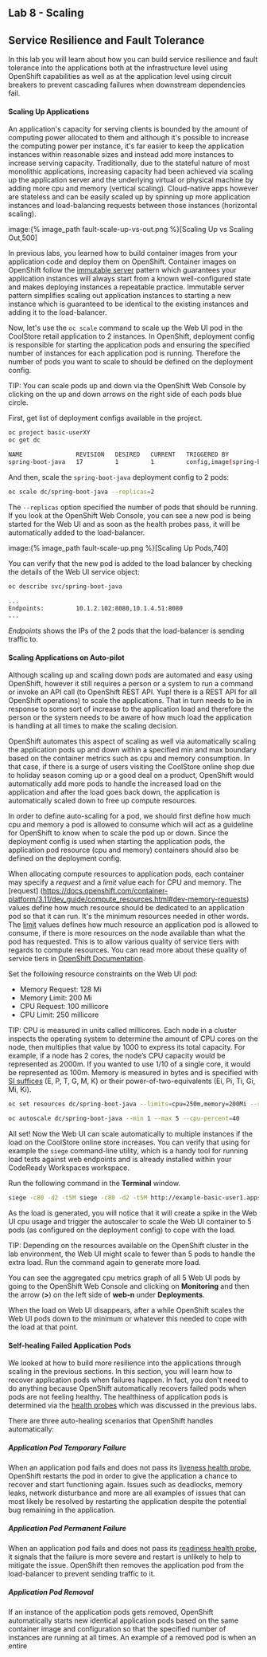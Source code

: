 ## Lab 8 - Scaling

## Service Resilience and Fault Tolerance

In this lab you will learn about how you can build service resilience and fault tolerance into 
the applications both at the infrastructure level using OpenShift capabilities as well as 
at the application level using circuit breakers to prevent cascading failures when 
downstream dependencies fail.

#### Scaling Up Applications

An application's capacity for serving clients is bounded by the amount of computing power 
allocated to them and although it's possible to increase the computing power per instance, 
it's far easier to keep the application instances within reasonable sizes and 
instead add more instances to increase serving capacity. Traditionally, due to 
the stateful nature of most monolithic applications, increasing capacity had been achieved 
via scaling up the application server and the underlying virtual or physical machine by adding 
more cpu and memory (vertical scaling). Cloud-native apps however are stateless and can be 
easily scaled up by spinning up more application instances and load-balancing requests 
between those instances (horizontal scaling).

image:{% image_path fault-scale-up-vs-out.png %}[Scaling Up vs Scaling Out,500]

In previous labs, you learned how to build container images from your application code and 
deploy them on OpenShift. Container images on OpenShift follow the 
[immutable server](https://martinfowler.com/bliki/ImmutableServer.html) pattern which guarantees 
your application instances will always start from a known well-configured state and makes 
deploying instances a repeatable practice. Immutable server pattern simplifies scaling out 
application instances to starting a new instance which is guaranteed to be identical to the 
existing instances and adding it to the load-balancer.

Now, let's use the `oc scale` command to scale up the Web UI pod in the CoolStore retail 
application to 2 instances. In OpenShift, deployment config is responsible for starting the 
application pods and ensuring the specified number of instances for each application pod 
is running. Therefore the number of pods you want to scale to should be defined on the 
deployment config.

TIP: You can scale pods up and down via the OpenShift Web Console by clicking on the up and 
down arrows on the right side of each pods blue circle.

First, get list of deployment configs available in the project.

```bash
oc project basic-userXY
oc get dc

NAME               REVISION   DESIRED   CURRENT   TRIGGERED BY
spring-boot-java   17         1         1         config,image(spring-boot-java:latest)

```

And then, scale the `spring-boot-java` deployment config to 2 pods:

```bash
oc scale dc/spring-boot-java --replicas=2
```

The `--replicas` option specified the number of pods that should be running. If you look 
at the OpenShift Web Console, you can see a new pod is being started for the Web UI and as soon 
as the health probes pass, it will be automatically added to the load-balancer.

image:{% image_path fault-scale-up.png %}[Scaling Up Pods,740]

You can verify that the new pod is added to the load balancer by checking the details of the 
Web UI service object:

```bash
oc describe svc/spring-boot-java

...
Endpoints:         10.1.2.102:8080,10.1.4.51:8080
...
```

*_Endpoints_* shows the IPs of the 2 pods that the load-balancer is sending traffic to.


#### Scaling Applications on Auto-pilot

Although scaling up and scaling down pods are automated and easy using OpenShift, however it still 
requires a person or a system to run a command or invoke an API call (to OpenShift REST API. Yup! there
is a REST API for all OpenShift operations) to scale the applications. That in turn needs to be in response 
to some sort of increase to the application load and therefore the person or the system needs to be aware of 
how much load the application is handling at all times to make the scaling decision.

OpenShift automates this aspect of scaling as well via automatically scaling the application pods up 
and down within a specified min and max boundary based on the container metrics such as cpu and memory 
consumption. In that case, if there is a surge of users visiting the CoolStore online shop due to 
holiday season coming up or a good deal on a product, OpenShift would automatically add more pods to 
handle the increased load on the application and after the load goes back down, the application is automatically scaled down to free up compute resources.

In order to define auto-scaling for a pod, we should first define how much cpu and memory a pod is 
allowed to consume which will act as a guideline for OpenShift to know when to scale the pod up or 
down. Since the deployment config is used when starting the application pods, the application pod resource 
(cpu and memory) containers should also be defined on the deployment config.

When allocating compute resources to application pods, each container may specify a *request*
and a *limit* value each for CPU and memory. The 
[request] (https://docs.openshift.com/container-platform/3.11/dev_guide/compute_resources.html#dev-memory-requests)
values define how much resource should be dedicated to an application pod so that it can run. It's 
the minimum resources needed in other words. The 
[limit](https://docs.openshift.com/container-platform/3.11/dev_guide/dev_guide/compute_resources.html#dev-memory-limits) values 
defines how much resource an application pod is allowed to consume, if there is more resources 
on the node available than what the pod has requested. This is to allow various quality of service 
tiers with regards to compute resources. You can read more about these quality of service tiers 
in [OpenShift Documentation](https://docs.openshift.com/container-platform/3.11/dev_guide/compute_resources.html#quality-of-service-tiers).

Set the following resource constraints on the Web UI pod:

* Memory Request: 128 Mi
* Memory Limit: 200 Mi
* CPU Request: 100 millicore
* CPU Limit: 250 millicore

TIP: CPU is measured in units called millicores. Each node in a cluster inspects the 
operating system to determine the amount of CPU cores on the node, then multiplies 
that value by 1000 to express its total capacity. For example, if a node has 2 cores, 
the node’s CPU capacity would be represented as 2000m. If you wanted to use 1/10 of 
a single core, it would be represented as 100m. Memory is measured in 
bytes and is specified with [SI suffices](https://docs.openshift.com/container-platform/3.11/dev_guide/compute_resources.html#dev-compute-resources) 
(E, P, T, G, M, K) or their power-of-two-equivalents (Ei, Pi, Ti, Gi, Mi, Ki).

```bash
oc set resources dc/spring-boot-java --limits=cpu=250m,memory=200Mi --requests=cpu=100m,memory=128Mi
```

```bash
oc autoscale dc/spring-boot-java --min 1 --max 5 --cpu-percent=40
```

All set! Now the Web UI can scale automatically to multiple instances if the load on the CoolStore 
online store increases. You can verify that using for example the `siege` command-line utility, which 
is a handy tool for running load tests against web endpoints and is already 
installed within your CodeReady Workspaces workspace. 

Run the following command in the **Terminal** window.

```bash
siege -c80 -d2 -t5M siege -c80 -d2 -t5M http://example-basic-user1.apps.devonfw2-a868.openshiftworkshop.com/load
```

As the load is generated, you will notice that it will create a spike in the 
Web UI cpu usage and trigger the autoscaler to scale the Web UI container to 5 pods (as configured 
on the deployment config) to cope with the load.

TIP: Depending on the resources available on the OpenShift cluster in the lab environment, 
the Web UI might scale to fewer than 5 pods to handle the extra load. Run the command again 
to generate more load.

You can see the aggregated cpu metrics graph of all 5 Web UI pods by going to the OpenShift Web Console and clicking on 
**Monitoring** and then the arrow (**>**) on the left side of **web-n** under **Deployments**.

When the load on Web UI disappears, after a while OpenShift scales the Web UI pods down to the minimum 
or whatever this needed to cope with the load at that point.

#### Self-healing Failed Application Pods

We looked at how to build more resilience into the applications through scaling in the 
previous sections. In this section, you will learn how to recover application pods when 
failures happen. In fact, you don't need to do anything because OpenShift automatically 
recovers failed pods when pods are not feeling healthy. The healthiness of application pods is determined via the 
[health probes](https://docs.openshift.com/container-platform/3.11/dev_guide/application_health.html#container-health-checks-using-probes) 
which was discussed in the previous labs.

There are three auto-healing scenarios that OpenShift handles automatically:

##### Application Pod Temporary Failure
When an application pod fails and does not pass its 
[liveness health probe](https://docs.openshift.com/container-platform/3.11/dev_guide/application_health.html#container-health-checks-using-probes),  
OpenShift restarts the pod in order to give the application a chance to recover and start functioning 
again. Issues such as deadlocks, memory leaks, network disturbance and more are all examples of issues 
that can most likely be resolved by restarting the application despite the potential bug remaining in the 
application.

##### Application Pod Permanent Failure
When an application pod fails and does not pass its 
[readiness health probe](https://docs.openshift.com/container-platform/3.11/dev_guide/application_health.html#container-health-checks-using-probes), 
it signals that the failure is more severe and restart is unlikely to help to mitigate the issue. OpenShift then 
removes the application pod from the load-balancer to prevent sending traffic to it.

##### Application Pod Removal
If an instance of the application pods gets removed, OpenShift automatically 
starts new identical application pods based on the same container image and configuration so that the 
specified number of instances are running at all times. An example of a removed pod is when an entire 

